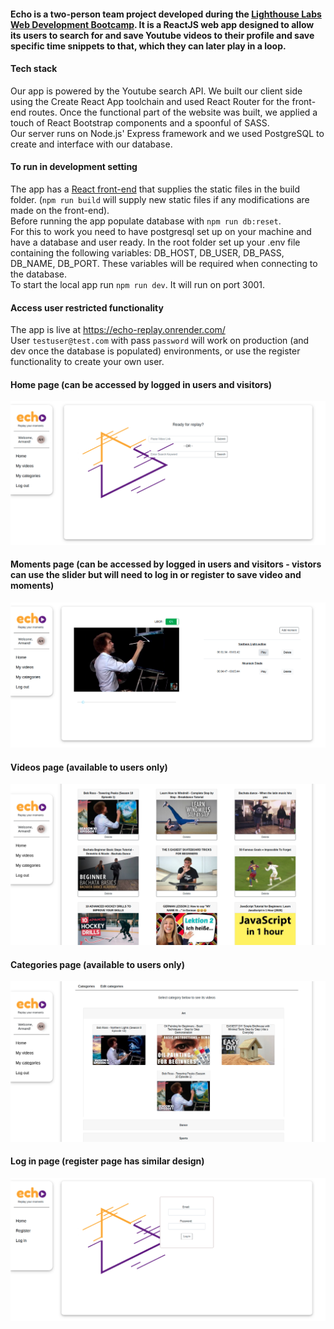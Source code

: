 #### Echo is a two-person team project developed during the [Lighthouse Labs Web Development Bootcamp](https://www.lighthouselabs.ca/en/web-development-bootcamp). It is a ReactJS web app designed to allow its users to search for and save Youtube videos to their profile and save specific time snippets to that, which they can later play in a loop.

#### Tech stack

Our app is powered by the Youtube search API​. We built our client side using the Create React App toolchain and used React Router for the front-end routes. Once the functional part of the website was built, we applied a touch of React Bootstrap components and a spoonful of SASS.</br>
Our server runs on Node.js' Express framework​ and we used PostgreSQL to create and interface with our database​.

#### To run in development setting
The app has a [React front-end](https://github.com/nataliaCodes/echo-front-end) that supplies the static files in the build folder. (`npm run build` will supply new static files if any modifications are made on the front-end).</br>
Before running the app populate database with `npm run db:reset`.</br>
For this to work you need to have postgresql set up on your machine and have a database and user ready. In the root folder set up your .env file containing the following variables: DB_HOST, DB_USER, DB_PASS, DB_NAME, DB_PORT. These variables will be required when connecting to the database.</br>
To start the local app run `npm run dev`. It will run on port 3001.

#### Access user restricted functionality
The app is live at https://echo-replay.onrender.com/ </br>
User `testuser@test.com` with pass `password` will work on production (and dev once the database is populated) environments, or use the register functionality to create your own user.

#### Home page (can be accessed by logged in users and visitors)
![home-page](https://github.com/nataliaCodes/echo-front-end/blob/main/public/screenshots/Echo-home.png)

#### Moments page (can be accessed by logged in users and visitors - vistors can use the slider but will need to log in or register to save video and moments)
![moments-page](https://github.com/nataliaCodes/echo-front-end/blob/main/public/screenshots/Echo-moments.png)

#### Videos page (available to users only)
![videos-page](https://github.com/nataliaCodes/echo-front-end/blob/main/public/screenshots/Echo-videos.png)

#### Categories page (available to users only)
![categories-page](https://github.com/nataliaCodes/echo-front-end/blob/main/public/screenshots/Echo-categories.png)

#### Log in page (register page has similar design)
![login-page](https://github.com/nataliaCodes/echo-front-end/blob/main/public/screenshots/Echo-login.png)
